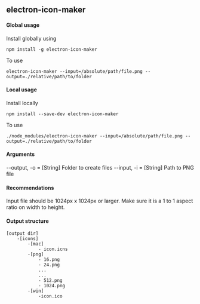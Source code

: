 ## electron-icon-maker

#### Global usage

Install globally using

`npm install -g electron-icon-maker`

To use

`electron-icon-maker --input=/absolute/path/file.png --output=./relative/path/to/folder`

#### Local usage

Install locally

`npm install --save-dev electron-icon-maker`

To use

`./node_modules/electron-icon-maker --input=/absolute/path/file.png --output=./relative/path/to/folder`

#### Arguments

--output, -o = [String] Folder to create files
--input, -i = [String] Path to PNG file

#### Recommendations
Input file should be 1024px x 1024px or larger. Make sure it is a 1 to 1 aspect ratio on width to height.

#### Output structure
```
[output dir]
    -[icons]
        -[mac]
            - icon.icns
        -[png]
            - 16.png
            - 24.png
            ...
            ...
            - 512.png
            - 1024.png
        -[win]
            -icon.ico
```